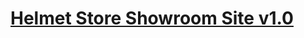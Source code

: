 # [Helmet Store Showroom Site v1.0](https://www.sourcecodester.com/php/15851/helmet-store-showroom-site-php-and-mysql-free-source-code.html)
